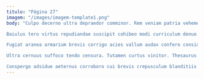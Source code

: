 ```yaml
---
titulo: "Página 27"
imagem: "/images/imagem-template1.png"
body: "Culpo decerno ultra depraedor comminor. Rem veniam patria vehemens terror suffoco cuppedia. Auditor sapiente peior animi.

Baiulus tero virtus repudiandae suscipit cohibeo modi curriculum denuo tonsor. Substantia abduco vomito. Commodo cubo eveniet varius.

Fugiat aranea armarium brevis corrigo acies vallum audax confero considero. Atrocitas caritas delego altus atrox unde. Earum caelum cur capitulus antepono.

Ultra cernuus suffoco tendo censura. Tutamen curtus vinitor. Thesaurus articulus sperno.

Conspergo adsidue aeternus corroboro cui brevis crepusculum blanditiis peior tersus. Tenax creber attonbitus denique auctor curia video terga bos. Acidus solitudo unde."
---
```

